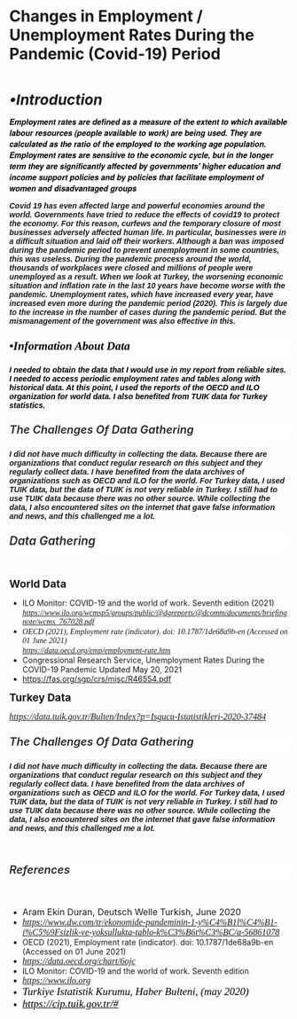 # Changes in Employment / Unemployment Rates During the Pandemic (Covid-19) Period

<p><br></p>
<p><span style="font-size: 26px;"><strong><em>&bull;Introduction</em></strong></span></p>
<p><span style='color: rgb(0, 0, 0); font-family: Bernini, "Bernini Sans", "Helvetica Neue", Helvetica, Arial, sans-serif; font-size: 14px; font-style: normal; font-variant-ligatures: normal; font-variant-caps: normal; font-weight: 400; letter-spacing: normal; orphans: 2; text-align: start; text-indent: 0px; text-transform: none; white-space: normal; widows: 2; word-spacing: 0px; -webkit-text-stroke-width: 0px; background-color: rgb(255, 255, 255); text-decoration-thickness: initial; text-decoration-style: initial; text-decoration-color: initial; float: none; display: inline !important;'><strong><em>Employment rates are defined as a measure of the extent to which available labour resources (people available to work) are being used. They are calculated as the ratio of the employed to the working age population. Employment rates are sensitive to the economic cycle, but in the longer term they are significantly affected by governments&apos; higher education and income support policies and by policies that facilitate employment of women and disadvantaged groups</em></strong></span></p>
<p><strong><em><span style="font-family: Helvetica; font-size: 14px;">Covid 19 has even affected large and powerful economies around the world. Governments have tried to reduce the effects of covid19 to protect the economy. For this reason, curfews and the temporary closure of most businesses adversely affected human life. In particular, businesses were in a difficult situation and laid off their workers. Although a ban was imposed during the pandemic period to prevent unemployment in some countries, this was useless. During the pandemic process around the world, thousands of workplaces were closed and millions of people were unemployed as a result. When we look at Turkey, the worsening economic situation and inflation rate in the last 10 years have become worse with the pandemic. Unemployment rates, which have increased every year, have increased even more during the pandemic period (2020). This is largely due to the increase in the number of cases during the pandemic period. But the mismanagement of the government was also effective in this.</span></em></strong></p>
<h2 style='box-sizing: border-box; margin-top: 24px; margin-bottom: 16px; font-weight: 600; font-size: 1.5em; line-height: 1.25; padding-bottom: 0.3em; border-bottom: 1px solid var(--color-border-secondary); color: rgb(36, 41, 46); font-family: -apple-system, BlinkMacSystemFont, "Segoe UI", Helvetica, Arial, sans-serif, "Apple Color Emoji", "Segoe UI Emoji"; font-style: normal; font-variant-ligatures: normal; font-variant-caps: normal; letter-spacing: normal; orphans: 2; text-align: start; text-indent: 0px; text-transform: none; white-space: normal; widows: 2; word-spacing: 0px; -webkit-text-stroke-width: 0px; background-color: rgb(255, 255, 255); text-decoration-thickness: initial; text-decoration-style: initial; text-decoration-color: initial;'><em style="box-sizing: border-box;"><span style='font-family: "Times New Roman", Times, serif; color: rgb(0, 0, 0);'>&bull;Information About Data</span></em></h2>
<p><span style="font-family: Helvetica; color: rgb(0, 0, 0);"><strong><em><span style="font-size: 14px;">I needed to obtain the data that I would use in my report from reliable sites. I needed to access periodic employment rates and tables along with historical data. At this point, I used the reports of the OECD and ILO organization for world data. I also benefited from TUIK data for Turkey statistics.</span></em></strong></span></p>

<h2 style='box-sizing: border-box; margin-top: 24px; margin-bottom: 16px; font-weight: 600; font-size: 1.5em; line-height: 1.25; padding-bottom: 0.3em; border-bottom: 1px solid var(--color-border-secondary); color: rgb(36, 41, 46); font-family: -apple-system, BlinkMacSystemFont, "Segoe UI", Helvetica, Arial, sans-serif, "Apple Color Emoji", "Segoe UI Emoji"; font-style: normal; font-variant-ligatures: normal; font-variant-caps: normal; letter-spacing: normal; orphans: 2; text-align: start; text-indent: 0px; text-transform: none; white-space: normal; widows: 2; word-spacing: 0px; -webkit-text-stroke-width: 0px; background-color: rgb(255, 255, 255); text-decoration-thickness: initial; text-decoration-style: initial; text-decoration-color: initial;'><em style="box-sizing: border-box;"><span style="font-size: 20px;">The Challenges Of Data Gathering</span></em></h2>
<p><span style="font-family: Helvetica;"><strong><em><span style="font-size: 14px;">I did not have much difficulty in collecting the data. Because there are organizations that conduct regular research on this subject and they regularly collect data. I have benefited from the data archives of organizations such as OECD and ILO for the world. For Turkey data, I used TUIK data, but the data of TUIK is not very reliable in Turkey. I still had to use TUIK data because there was no other source. While collecting the data, I also encountered sites on the internet that gave false information and news, and this challenged me a lot.</span></em></strong></span></p>

<h2 style='box-sizing: border-box; margin-top: 24px; margin-bottom: 16px; font-weight: 600; font-size: 1.5em; line-height: 1.25; padding-bottom: 0.3em; border-bottom: 1px solid var(--color-border-secondary); color: rgb(36, 41, 46); font-family: -apple-system, BlinkMacSystemFont, "Segoe UI", Helvetica, Arial, sans-serif, "Apple Color Emoji", "Segoe UI Emoji"; font-style: normal; font-variant-ligatures: normal; font-variant-caps: normal; letter-spacing: normal; orphans: 2; text-align: start; text-indent: 0px; text-transform: none; white-space: normal; widows: 2; word-spacing: 0px; -webkit-text-stroke-width: 0px; background-color: rgb(255, 255, 255); text-decoration-thickness: initial; text-decoration-style: initial; text-decoration-color: initial;'><em style="box-sizing: border-box;">Data Gathering</em></h2>
<p><br></p>
<p><strong><span style="font-size: 19px;">World Data</span></strong></p>
<ul>
    <li>ILO Monitor: COVID-19 and the world of work. Seventh edition (2021) <a href="https://www.ilo.org/wcmsp5/groups/public/@dgreports/@dcomm/documents/briefingnote/wcms_767028.pdf"><span style='font-family: "Palatino Linotype", "Book Antiqua", Palatino, serif;'><em>https://www.ilo.org/wcmsp5/groups/public/@dgreports/@dcomm/documents/briefingnote/wcms_767028.pdf</em></span></a></li>
    <li><span style='font-family: "Palatino Linotype", "Book Antiqua", Palatino, serif;'><em>OECD (2021), Employment rate (indicator). doi: 10.1787/1de68a9b-en (Accessed on 01 June 2021)&nbsp;</em></span><span style='font-family: "Palatino Linotype", "Book Antiqua", Palatino, serif;'><em><br></em></span><span style='font-family: "Palatino Linotype", "Book Antiqua", Palatino, serif;'><em><a href="https://data.oecd.org/emp/employment-rate.htm">https://data.oecd.org/emp/employment-rate.htm</a></em></span><a href="https://fas.org/sgp/crs/misc/R46554.pdf"></a></li>
    <li>Congressional Research Service, Unemployment Rates During the COVID-19 Pandemic Updated May 20, 2021</li>
    <li><a href="https://fas.org/sgp/crs/misc/R46554.pdf">https://fas.org/sgp/crs/misc/R46554.pdf</a></li>
</ul>
<p><strong><span style="font-size: 19px;">Turkey Data</span></strong><em><span style="font-family: 'Palatino Linotype', 'Book Antiqua', Palatino, serif;"><a href="https://data.tuik.gov.tr/Bulten/Index?p=Isgucu-Istatistikleri-2020-37484"></a></span></em></p>
<p><em><span style="font-family: 'Palatino Linotype', 'Book Antiqua', Palatino, serif;"><a href="https://data.tuik.gov.tr/Bulten/Index?p=Isgucu-Istatistikleri-2020-37484"><span style="font-size: 16px;">https://data.tuik.gov.tr/Bulten/Index?p=Isgucu-Istatistikleri-2020-37484</span></a></span></em></p>
<p style='box-sizing: border-box; margin-top: 24px; margin-bottom: 16px; font-weight: 600; font-size: 1.5em; line-height: 1.25; padding-bottom: 0.3em; border-bottom: 1px solid var(--color-border-secondary); color: rgb(36, 41, 46); font-family: -apple-system, BlinkMacSystemFont, "Segoe UI", Helvetica, Arial, sans-serif, "Apple Color Emoji", "Segoe UI Emoji"; font-style: normal; font-variant-ligatures: normal; font-variant-caps: normal; letter-spacing: normal; orphans: 2; text-align: start; text-indent: 0px; text-transform: none; white-space: normal; widows: 2; word-spacing: 0px; -webkit-text-stroke-width: 0px; background-color: rgb(255, 255, 255); text-decoration-thickness: initial; text-decoration-style: initial; text-decoration-color: initial;'><em style="box-sizing: border-box;"><span style="font-size: 20px;">The Challenges Of Data Gathering</span></em></p>
<p><span style="font-family: Helvetica;"><strong><em><span style="font-size: 14px;">I did not have much difficulty in collecting the data. Because there are organizations that conduct regular research on this subject and they regularly collect data. I have benefited from the data archives of organizations such as OECD and ILO for the world. For Turkey data, I used TUIK data, but the data of TUIK is not very reliable in Turkey. I still had to use TUIK data because there was no other source. While collecting the data, I also encountered sites on the internet that gave false information and news, and this challenged me a lot.</span></em></strong></span></p>
<p><br></p>
<h2 style='box-sizing: border-box; margin-top: 24px; margin-bottom: 16px; font-weight: 600; font-size: 1.5em; line-height: 1.25; padding-bottom: 0.3em; border-bottom: 1px solid var(--color-border-secondary); color: rgb(36, 41, 46); font-family: -apple-system, BlinkMacSystemFont, "Segoe UI", Helvetica, Arial, sans-serif, "Apple Color Emoji", "Segoe UI Emoji"; font-style: normal; font-variant-ligatures: normal; font-variant-caps: normal; letter-spacing: normal; orphans: 2; text-align: start; text-indent: 0px; text-transform: none; white-space: normal; widows: 2; word-spacing: 0px; -webkit-text-stroke-width: 0px; background-color: rgb(255, 255, 255); text-decoration-thickness: initial; text-decoration-style: initial; text-decoration-color: initial;'><em style="box-sizing: border-box;"><span style="font-size: 20px;">References</span></em></h2>
<p><br></p>
<ul>
    <li><span style="font-size: 16px;">Aram Ekin Duran, Deutsch Welle Turkish, June 2020</span></li>
    <li><em><span style="font-family: 'Palatino Linotype', 'Book Antiqua', Palatino, serif;"><span style="font-size: 16px;"><a href="https://www.dw.com/tr/ekonomide-pandeminin-1-y%C4%B1l%C4%B1-i%C5%9Fsizlik-ve-yoksullukta-tablo-k%C3%B6t%C3%BC/a-56861078">https://www.dw.com/tr/ekonomide-pandeminin-1-y%C4%B1l%C4%B1-i%C5%9Fsizlik-ve-yoksullukta-tablo-k%C3%B6t%C3%BC/a-56861078</a></span></span></em></li>
    <li>OECD (2021), Employment rate (indicator). doi: 10.1787/1de68a9b-en (Accessed on 01 June 2021)&nbsp;</li>
    <li><a href="https://data.oecd.org/chart/6ojc" style="user-select: auto; font-family: &quot;Times New Roman&quot;; font-size: medium; font-style: normal; font-variant-ligatures: normal; font-variant-caps: normal; font-weight: 400; letter-spacing: normal; orphans: 2; text-align: start; text-indent: 0px; text-transform: none; white-space: normal; widows: 2; word-spacing: 0px; -webkit-text-stroke-width: 0px;"></a><a href="https://www.ilo.org/wcmsp5/groups/public/@dgreports/@dcomm/documents/briefingnote/wcms_767028.pdf" style='user-select: auto; font-family: "Times New Roman"; font-size: medium; font-style: normal; font-variant-ligatures: normal; font-variant-caps: normal; font-weight: 400; letter-spacing: normal; orphans: 2; text-align: start; text-indent: 0px; text-transform: none; white-space: normal; widows: 2; word-spacing: 0px; -webkit-text-stroke-width: 0px;'><span style='font-family: "Palatino Linotype", "Book Antiqua", Palatino, serif;'><em>https://data.oecd.org/chart/6ojc</em></span></a>&nbsp;</li>
    <li>ILO Monitor: COVID-19 and the world of work. Seventh edition</li>
    <li><a href="https://www.ilo.org/wcmsp5/groups/public/@dgreports/@dcomm/documents/briefingnote/wcms_767028.pdf" style='user-select: auto; font-family: "Times New Roman"; font-size: medium; font-style: normal; font-variant-ligatures: normal; font-variant-caps: normal; font-weight: 400; letter-spacing: normal; orphans: 2; text-align: start; text-indent: 0px; text-transform: none; white-space: normal; widows: 2; word-spacing: 0px; -webkit-text-stroke-width: 0px;'><span style='font-family: "Palatino Linotype", "Book Antiqua", Palatino, serif;'><em>https://www.ilo.org</em></span></a>&nbsp;</li>
    <li><span style='font-family: "Palatino Linotype", "Book Antiqua", Palatino, serif;'><em><em style='color: rgb(0, 0, 0); font-family: "Times New Roman"; font-size: medium; font-variant-ligatures: normal; font-variant-caps: normal; font-weight: 400; letter-spacing: normal; orphans: 2; text-align: start; text-indent: 0px; text-transform: none; white-space: normal; widows: 2; word-spacing: 0px; -webkit-text-stroke-width: 0px; text-decoration-thickness: initial; text-decoration-style: initial; text-decoration-color: initial;'><span style='font-family: "Palatino Linotype", "Book Antiqua", Palatino, serif;'><span style="font-size: 19px; color: black;">Turkiye Istatistik Kurumu, Haber Bulteni, (may 2020)</span></span></em></em></span></li>
    <li><span style='font-family: "Palatino Linotype", "Book Antiqua", Palatino, serif;'><em><em style='color: rgb(0, 0, 0); font-family: "Times New Roman"; font-size: medium; font-variant-ligatures: normal; font-variant-caps: normal; font-weight: 400; letter-spacing: normal; orphans: 2; text-align: start; text-indent: 0px; text-transform: none; white-space: normal; widows: 2; word-spacing: 0px; -webkit-text-stroke-width: 0px; text-decoration-thickness: initial; text-decoration-style: initial; text-decoration-color: initial;'><span style='font-family: "Palatino Linotype", "Book Antiqua", Palatino, serif;'><span style="font-size: 19px; color: black;"><a href="https://cip.tuik.gov.tr/#" style="user-select: auto; color: inherit;">https://cip.tuik.gov.tr/#</a></span></span></em>&nbsp;</em></span></li>
</ul>



<p><br></p>
<p><br></p>

    
